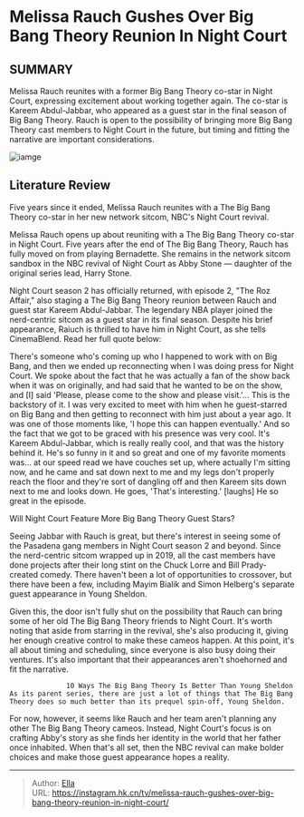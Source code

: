 # Melissa Rauch Gushes Over Big Bang Theory Reunion In Night Court


## SUMMARY 



  Melissa Rauch reunites with a former Big Bang Theory co-star in Night Court, expressing excitement about working together again.   The co-star is Kareem Abdul-Jabbar, who appeared as a guest star in the final season of Big Bang Theory.   Rauch is open to the possibility of bringing more Big Bang Theory cast members to Night Court in the future, but timing and fitting the narrative are important considerations.  

![iamge](https://static1.srcdn.com/wordpress/wp-content/uploads/2023/11/the-big-bang-theory-sheldon-penny-bernadette-1.jpg)

## Literature Review
Five years since it ended, Melissa Rauch reunites with a The Big Bang Theory co-star in her new network sitcom, NBC&#39;s Night Court revival. 




Melissa Rauch opens up about reuniting with a The Big Bang Theory co-star in Night Court. Five years after the end of The Big Bang Theory, Rauch has fully moved on from playing Bernadette. She remains in the network sitcom sandbox in the NBC revival of Night Court as Abby Stone — daughter of the original series lead, Harry Stone.




Night Court season 2 has officially returned, with episode 2, &#34;The Roz Affair,&#34; also staging a The Big Bang Theory reunion between Rauch and guest star Kareem Abdul-Jabbar. The legendary NBA player joined the nerd-centric sitcom as a guest star in its final season. Despite his brief appearance, Raiuch is thrilled to have him in Night Court, as she tells CinemaBlend. Read her full quote below:


There&#39;s someone who&#39;s coming up who I happened to work with on Big Bang, and then we ended up reconnecting when I was doing press for Night Court. We spoke about the fact that he was actually a fan of the show back when it was on originally, and had said that he wanted to be on the show, and [I] said &#39;Please, please come to the show and please visit.&#39;… This is the backstory of it. I was very excited to meet with him when he guest-starred on Big Bang and then getting to reconnect with him just about a year ago. It was one of those moments like, &#39;I hope this can happen eventually.&#39; And so the fact that we got to be graced with his presence was very cool.
It&#39;s Kareem Abdul-Jabbar, which is really really cool, and that was the history behind it. He&#39;s so funny in it and so great and one of my favorite moments was... at our speed read we have couches set up, where actually I&#39;m sitting now, and he came and sat down next to me and my legs don&#39;t properly reach the floor and they&#39;re sort of dangling off and then Kareem sits down next to me and looks down. He goes, &#39;That&#39;s interesting.&#39; [laughs] He so great in the episode.






 Will Night Court Feature More Big Bang Theory Guest Stars? 
          

Seeing Jabbar with Rauch is great, but there&#39;s interest in seeing some of the Pasadena gang members in Night Court season 2 and beyond. Since the nerd-centric sitcom wrapped up in 2019, all the cast members have done projects after their long stint on the Chuck Lorre and Bill Prady-created comedy. There haven&#39;t been a lot of opportunities to crossover, but there have been a few, including Mayim Bialik and Simon Helberg&#39;s separate guest appearance in Young Sheldon.

Given this, the door isn&#39;t fully shut on the possibility that Rauch can bring some of her old The Big Bang Theory friends to Night Court. It&#39;s worth noting that aside from starring in the revival, she&#39;s also producing it, giving her enough creative control to make these cameos happen. At this point, it&#39;s all about timing and scheduling, since everyone is also busy doing their ventures. It&#39;s also important that their appearances aren&#39;t shoehorned and fit the narrative.




                  10 Ways The Big Bang Theory Is Better Than Young Sheldon   As its parent series, there are just a lot of things that The Big Bang Theory does so much better than its prequel spin-off, Young Sheldon.     

For now, however, it seems like Rauch and her team aren&#39;t planning any other The Big Bang Theory cameos. Instead, Night Court&#39;s focus is on crafting Abby&#39;s story as she finds her identity in the world that her father once inhabited. When that&#39;s all set, then the NBC revival can make bolder choices and make those guest appearance hopes a reality.



---

> Author: [Ella](https://instagram.hk.cn/)  
> URL: https://instagram.hk.cn/tv/melissa-rauch-gushes-over-big-bang-theory-reunion-in-night-court/  

